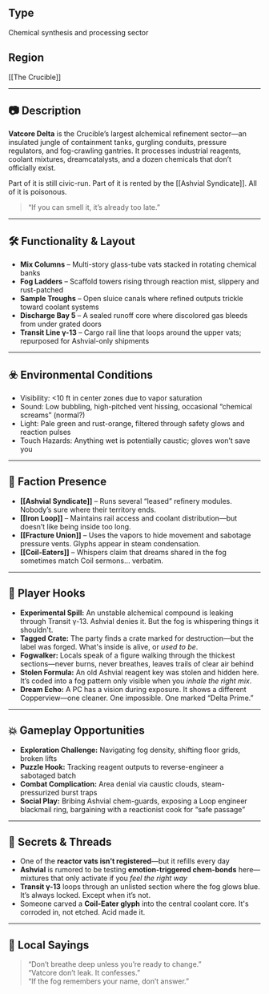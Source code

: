 ## Type  
Chemical synthesis and processing sector

## Region  
[[The Crucible]]

---

## 📷 Description  
**Vatcore Delta** is the Crucible’s largest alchemical refinement sector—an insulated jungle of containment tanks, gurgling conduits, pressure regulators, and fog-crawling gantries. It processes industrial reagents, coolant mixtures, dreamcatalysts, and a dozen chemicals that don’t officially exist.

Part of it is still civic-run. Part of it is rented by the [[Ashvial Syndicate]]. All of it is poisonous.

> “If you can smell it, it’s already too late.”

---

## 🛠️ Functionality & Layout

- **Mix Columns** – Multi-story glass-tube vats stacked in rotating chemical banks  
- **Fog Ladders** – Scaffold towers rising through reaction mist, slippery and rust-patched  
- **Sample Troughs** – Open sluice canals where refined outputs trickle toward coolant systems  
- **Discharge Bay 5** – A sealed runoff core where discolored gas bleeds from under grated doors  
- **Transit Line γ-13** – Cargo rail line that loops around the upper vats; repurposed for Ashvial-only shipments

---

## ☣️ Environmental Conditions

- Visibility: <10 ft in center zones due to vapor saturation  
- Sound: Low bubbling, high-pitched vent hissing, occasional “chemical screams” (normal?)  
- Light: Pale green and rust-orange, filtered through safety glows and reaction pulses  
- Touch Hazards: Anything wet is potentially caustic; gloves won’t save you

---

## 🧷 Faction Presence

- **[[Ashvial Syndicate]]** – Runs several “leased” refinery modules. Nobody’s sure where their territory ends.  
- **[[Iron Loop]]** – Maintains rail access and coolant distribution—but doesn’t like being inside too long.  
- **[[Fracture Union]]** – Uses the vapors to hide movement and sabotage pressure vents. Glyphs appear in steam condensation.  
- **[[Coil-Eaters]]** – Whispers claim that dreams shared in the fog sometimes match Coil sermons… verbatim.

---

## 🎲 Player Hooks

- **Experimental Spill:** An unstable alchemical compound is leaking through Transit γ-13. Ashvial denies it. But the fog is whispering things it shouldn't.  
- **Tagged Crate:** The party finds a crate marked for destruction—but the label was forged. What's inside is alive, or *used to be*.  
- **Fogwalker:** Locals speak of a figure walking through the thickest sections—never burns, never breathes, leaves trails of clear air behind  
- **Stolen Formula:** An old Ashvial reagent key was stolen and hidden here. It’s coded into a fog pattern only visible when you *inhale the right mix*.  
- **Dream Echo:** A PC has a vision during exposure. It shows a different Copperview—one cleaner. One impossible. One marked “Delta Prime.”

---

## 💥 Gameplay Opportunities

- **Exploration Challenge:** Navigating fog density, shifting floor grids, broken lifts  
- **Puzzle Hook:** Tracking reagent outputs to reverse-engineer a sabotaged batch  
- **Combat Complication:** Area denial via caustic clouds, steam-pressurized burst traps  
- **Social Play:** Bribing Ashvial chem-guards, exposing a Loop engineer blackmail ring, bargaining with a reactionist cook for “safe passage”

---

## 🧪 Secrets & Threads

- One of the **reactor vats isn’t registered**—but it refills every day  
- **Ashvial** is rumored to be testing **emotion-triggered chem-bonds** here—mixtures that only activate if you *feel the right way*  
- **Transit γ-13** loops through an unlisted section where the fog glows blue. It’s always locked. Except when it’s not.  
- Someone carved a **Coil-Eater glyph** into the central coolant core. It's corroded in, not etched. Acid made it.

---

## 💬 Local Sayings

> “Don’t breathe deep unless you’re ready to change.”  
> “Vatcore don’t leak. It confesses.”  
> “If the fog remembers your name, don’t answer.”